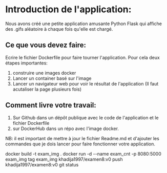 # Introduction de l'application:

Nous avons créé une petite application amusante Python Flask qui affiche des .gifs aléatoire à chaque fois qu'elle est chargé.

## Ce que vous devez faire:

Ecrire le fichier Dockerfile pour faire tourner l'application.
Pour cela deux étapes importantes:

1. construire une images docker
2. Lancer un container basé sur l'image
3. Lancer un navigateur web pour voir le résultat de l'application (Il faut acutaliser la page plusieurs fois)

## Comment livre votre travail:

1. Sur Github dans un dépôt publique avec le code de l'application et le fichier Dockerfile
2. sur DockerHub dans un répo avec l'image docker.

NB: il est important de mettre à jour le fichier Readme.md et d'ajouter les commandes que je dois lancer pour faire fonctionner votre application.

docker build -t exam_img .
docker run -d --name exam_cnt -p 8080:5000 exam_img
tag exam_img khadija1997/examen8:v0
push khadija1997/examen8:v0 
git status